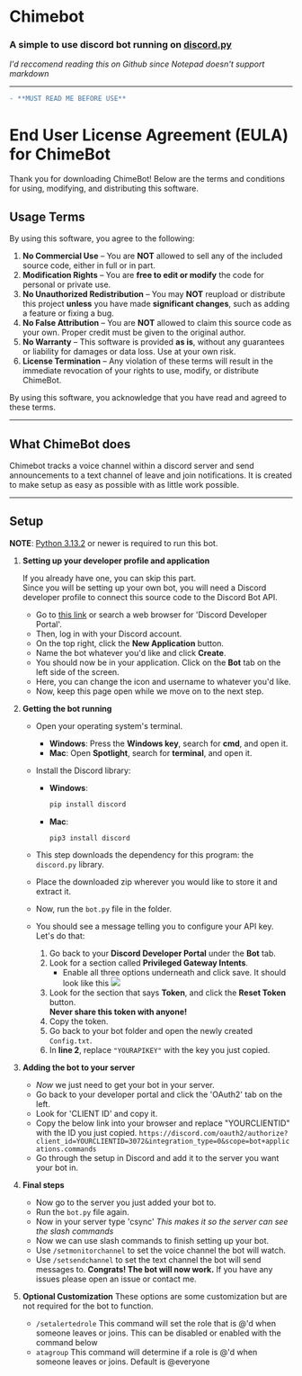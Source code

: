 # Chimebot
### A simple to use discord bot running on [discord.py](https://discordpy.readthedocs.io/en/stable/)
*I'd reccomend reading this on Github since Notepad doesn't support markdown*

---
```diff
- **MUST READ ME BEFORE USE**
```

# End User License Agreement (EULA) for ChimeBot

Thank you for downloading ChimeBot! Below are the terms and conditions for using, modifying, and distributing this software.

## **Usage Terms**  
By using this software, you agree to the following:

1. **No Commercial Use** – You are **NOT** allowed to sell any of the included source code, either in full or in part.  
2. **Modification Rights** – You are **free to edit or modify** the code for personal or private use.  
3. **No Unauthorized Redistribution** – You may **NOT** reupload or distribute this project **unless** you have made **significant changes**, such as adding a feature or fixing a bug.  
4. **No False Attribution** – You are **NOT** allowed to claim this source code as your own. Proper credit must be given to the original author.  
5. **No Warranty** – This software is provided **as is**, without any guarantees or liability for damages or data loss. Use at your own risk.  
6. **License Termination** – Any violation of these terms will result in the immediate revocation of your rights to use, modify, or distribute ChimeBot.  

By using this software, you acknowledge that you have read and agreed to these terms.

---

## What ChimeBot does
Chimebot tracks a voice channel within a discord server and send announcements to a text channel of leave and join notifications. It is created to make setup as easy as possible with as little work possible.

---

## Setup

**NOTE**: [Python 3.13.2](https://www.python.org/downloads/) or newer is required to run this bot.

1. **Setting up your developer profile and application**  
   
   If you already have one, you can skip this part.  
   Since you will be setting up your own bot, you will need a Discord developer profile to connect this source code to the Discord Bot API.  

   - Go to [this link](https://discord.com/login?redirect_to=%2Fdevelopers) or search a web browser for 'Discord Developer Portal'.  
   - Then, log in with your Discord account.  
   - On the top right, click the **New Application** button.  
   - Name the bot whatever you'd like and click **Create**.  
   - You should now be in your application. Click on the **Bot** tab on the left side of the screen.  
   - Here, you can change the icon and username to whatever you'd like.  
   - Now, keep this page open while we move on to the next step.  

2. **Getting the bot running**  

   - Open your operating system's terminal.  
     - **Windows**: Press the **Windows key**, search for **cmd**, and open it.  
     - **Mac**: Open **Spotlight**, search for **terminal**, and open it.  

   - Install the Discord library:  
     - **Windows**:  
       ```bash
       pip install discord
       ```
     - **Mac**:  
       ```bash
       pip3 install discord
       ```
   
   - This step downloads the dependency for this program: the `discord.py` library.  
   - Place the downloaded zip wherever you would like to store it and extract it.  
   - Now, run the `bot.py` file in the folder.  
   - You should see a message telling you to configure your API key. Let's do that:  

     1. Go back to your **Discord Developer Portal** under the **Bot** tab.  
     2. Look for a section called **Privileged Gateway Intents**.  
        - Enable all three options underneath and click save. It should look like this
        ![](https://i.imgur.com/eRVkSiE.png)
     3. Look for the section that says **Token**, and click the **Reset Token** button.  
        **Never share this token with anyone!**  
     4. Copy the token.  
     5. Go back to your bot folder and open the newly created `Config.txt`.  
     6. In **line 2**, replace `"YOURAPIKEY"` with the key you just copied.  

3. **Adding the bot to your server**
    - *Now* we just need to get your bot in your server.
    - Go back to your developer portal and click the 'OAuth2' tab on the left.
    - Look for 'CLIENT ID' and copy it.
    - Copy the below link into your browser and replace "YOURCLIENTID" with the ID you just copied.
    ```https://discord.com/oauth2/authorize?client_id=YOURCLIENTID=3072&integration_type=0&scope=bot+applications.commands```
    - Go through the setup in Discord and add it to the server you want your bot in.

4. **Final steps**
    - Now go to the server you just added your bot to.
    - Run the ```bot.py``` file again.
    - Now in your server type 'csync'
        *This makes it so the server can see the slash commands*
    - Now we can use slash commands to finish setting up your bot.
    - Use ```/setmonitorchannel``` to set the voice channel the bot will watch.
    - Use ```/setsendchannel``` to set the text channel the bot will send messages to.
    **Congrats! The bot will now work.**
    If you have any issues please open an issue or contact me.

5. **Optional Customization**
    These options are some customization but are not required for the bot to function.

    - ```/setalertedrole```
        This command will set the role that is @'d when someone leaves or joins. This can be disabled or enabled with the command below
    - ```atagroup```
        This command will determine if a role is @'d when someone leaves or joins. Default is @everyone
